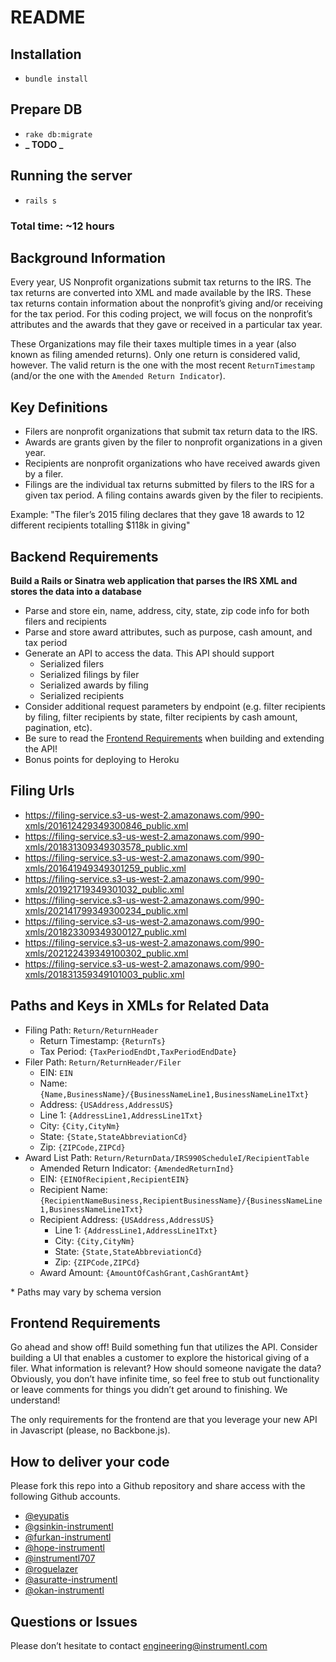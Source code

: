 # README

## Installation

- `bundle install`

## Prepare DB

- `rake db:migrate`
- **_ TODO _**

## Running the server

- `rails s`

### Total time: ~12 hours

## Background Information

Every year, US Nonprofit organizations submit tax returns to the IRS. The tax returns are converted into XML and made available by the IRS. These tax returns contain information about the nonprofit’s giving and/or receiving for the tax period. For this coding project, we will focus on the nonprofit’s attributes and the awards that they gave or received in a particular tax year.

These Organizations may file their taxes multiple times in a year (also known as filing amended returns). Only one return is considered valid, however. The valid return is the one with the most recent `ReturnTimestamp` (and/or the one with the `Amended Return Indicator`).

## Key Definitions

- Filers are nonprofit organizations that submit tax return data to the IRS.
- Awards are grants given by the filer to nonprofit organizations in a given year.
- Recipients are nonprofit organizations who have received awards given by a filer.
- Filings are the individual tax returns submitted by filers to the IRS for a given tax period. A filing contains awards given by the filer to recipients.

Example: "The filer’s 2015 filing declares that they gave 18 awards to 12 different recipients totalling $118k in giving"

## Backend Requirements

**Build a Rails or Sinatra web application that parses the IRS XML and stores the data into a database**

- Parse and store ein, name, address, city, state, zip code info for both filers and recipients
- Parse and store award attributes, such as purpose, cash amount, and tax period
- Generate an API to access the data. This API should support
  - Serialized filers
  - Serialized filings by filer
  - Serialized awards by filing
  - Serialized recipients
- Consider additional request parameters by endpoint (e.g. filter recipients by filing, filter recipients by state, filter recipients by cash amount, pagination, etc).
- Be sure to read the [Frontend Requirements](#frontend-requirements) when building and extending the API!
- Bonus points for deploying to Heroku

## Filing Urls

- https://filing-service.s3-us-west-2.amazonaws.com/990-xmls/201612429349300846_public.xml
- https://filing-service.s3-us-west-2.amazonaws.com/990-xmls/201831309349303578_public.xml
- https://filing-service.s3-us-west-2.amazonaws.com/990-xmls/201641949349301259_public.xml
- https://filing-service.s3-us-west-2.amazonaws.com/990-xmls/201921719349301032_public.xml
- https://filing-service.s3-us-west-2.amazonaws.com/990-xmls/202141799349300234_public.xml
- https://filing-service.s3-us-west-2.amazonaws.com/990-xmls/201823309349300127_public.xml
- https://filing-service.s3-us-west-2.amazonaws.com/990-xmls/202122439349100302_public.xml
- https://filing-service.s3-us-west-2.amazonaws.com/990-xmls/201831359349101003_public.xml

## Paths and Keys in XMLs for Related Data

- Filing Path: `Return/ReturnHeader`
  - Return Timestamp: `{ReturnTs}`
  - Tax Period: `{TaxPeriodEndDt,TaxPeriodEndDate}`
- Filer Path: `Return/ReturnHeader/Filer`
  - EIN: `EIN`
  - Name: `{Name,BusinessName}/{BusinessNameLine1,BusinessNameLine1Txt}`
  - Address: `{USAddress,AddressUS}`
  - Line 1: `{AddressLine1,AddressLine1Txt}`
  - City: `{City,CityNm}`
  - State: `{State,StateAbbreviationCd}`
  - Zip: `{ZIPCode,ZIPCd}`
- Award List Path: `Return/ReturnData/IRS990ScheduleI/RecipientTable`
  - Amended Return Indicator: `{AmendedReturnInd}`
  - EIN: `{EINOfRecipient,RecipientEIN}`
  - Recipient Name: `{RecipientNameBusiness,RecipientBusinessName}/{BusinessNameLine1,BusinessNameLine1Txt}`
  - Recipient Address: `{USAddress,AddressUS}`
    - Line 1: `{AddressLine1,AddressLine1Txt}`
    - City: `{City,CityNm}`
    - State: `{State,StateAbbreviationCd}`
    - Zip: `{ZIPCode,ZIPCd}`
  - Award Amount: `{AmountOfCashGrant,CashGrantAmt}`

\* Paths may vary by schema version

## Frontend Requirements

Go ahead and show off! Build something fun that utilizes the API. Consider building a UI that enables a customer to explore the historical giving of a filer. What information is relevant? How should someone navigate the data? Obviously, you don’t have infinite time, so feel free to stub out functionality or leave comments for things you didn’t get around to finishing. We understand!

The only requirements for the frontend are that you leverage your new API in Javascript (please, no Backbone.js).

## How to deliver your code

Please fork this repo into a Github repository and share access with the following Github accounts.

- [@eyupatis](https://github.com/eyupatis)
- [@gsinkin-instrumentl](https://github.com/gsinkin-instrumentl)
- [@furkan-instrumentl](https://github.com/furkan-instrumentl)
- [@hope-instrumentl](https://github.com/hope-instrumentl)
- [@instrumentl707](https://github.com/instrumentl707)
- [@roguelazer](https://github.com/roguelazer)
- [@asuratte-instrumentl](https://github.com/asuratte-instrumentl)
- [@okan-instrumentl](https://github.com/okan-instrumentl)

## Questions or Issues

Please don’t hesitate to contact engineering@instrumentl.com
